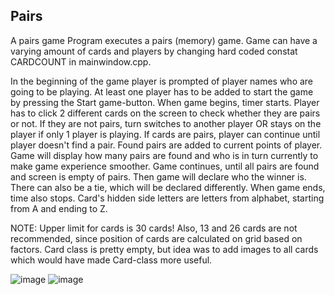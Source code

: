 ## Pairs

A pairs game
Program executes a pairs (memory) game. Game can have a varying amount of cards
and players by changing hard coded constat CARDCOUNT in mainwindow.cpp.

In the beginning of the game player is prompted of player names who
are going to be playing. At least one player has to be added to start the game by
pressing the Start game-button. When game begins, timer starts. Player has to click
2 different cards on the screen to check whether they are pairs or not. If they are not
pairs, turn switches to another player OR stays on the player if only 1 player is playing.
If cards are pairs, player can continue until player doesn't find a pair. Found pairs are added
to current points of player. Game will display how many pairs are found and who is in turn
currently to make game experience smoother. Game continues, until all pairs are found and
screen is empty of pairs. Then game will declare who the winner is. There can also be a tie,
which will be declared differently. When game ends, time also stops. Card's hidden side letters are
letters from alphabet, starting from A and ending to Z.

NOTE:
Upper limit for cards is 30 cards! Also, 13 and 26 cards are not recommended, since position of cards
are calculated on grid based on factors. Card class is pretty empty, but idea was to add images to all cards
which would have made Card-class more useful.

![image](https://user-images.githubusercontent.com/100607632/209875511-391c095e-91e2-4ab3-b2c7-ca744b8482a2.png)
![image](https://user-images.githubusercontent.com/100607632/209876132-a618cdf2-5ae3-464f-9d02-be464d7ce14e.png)
